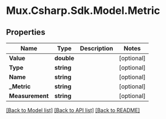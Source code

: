 # Mux.Csharp.Sdk.Model.Metric

## Properties

Name | Type | Description | Notes
------------ | ------------- | ------------- | -------------
**Value** | **double** |  | [optional] 
**Type** | **string** |  | [optional] 
**Name** | **string** |  | [optional] 
**_Metric** | **string** |  | [optional] 
**Measurement** | **string** |  | [optional] 

[[Back to Model list]](../README.md#documentation-for-models) [[Back to API list]](../README.md#documentation-for-api-endpoints) [[Back to README]](../README.md)

